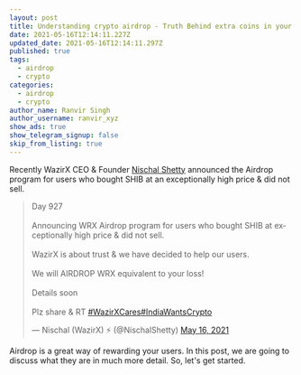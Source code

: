 ```yaml
---
layout: post
title: Understanding crypto airdrop - Truth Behind extra coins in your wallet
date: 2021-05-16T12:14:11.227Z
updated_date: 2021-05-16T12:14:11.297Z
published: true
tags:
  - airdrop
  - crypto
categories:
  - airdrop
  - crypto
author_name: Ranvir Singh
author_username: ranvir_xyz
show_ads: true
show_telegram_signup: false
skip_from_listing: true
---
```

Recently WazirX CEO & Founder [Nischal Shetty](https://twitter.com/NischalShetty) announced the Airdrop program for users who bought SHIB at an exceptionally high price & did not sell.

<blockquote class="twitter-tweet"><p lang="en" dir="ltr">Day 927<br><br>Announcing WRX Airdrop program for users who bought SHIB at exceptionally high price &amp; did not sell.<br><br>WazirX is about trust &amp; we have decided to help our users.<br><br>We will AIRDROP WRX equivalent to your loss!<br><br>Details soon<br><br>Plz share &amp; RT <a href="https://twitter.com/hashtag/WazirXCares?src=hash&amp;ref_src=twsrc%5Etfw">#WazirXCares</a><a href="https://twitter.com/hashtag/IndiaWantsCrypto?src=hash&amp;ref_src=twsrc%5Etfw">#IndiaWantsCrypto</a></p>&mdash; Nischal (WazirX) ⚡️ (@NischalShetty) <a href="https://twitter.com/NischalShetty/status/1393809844637880321?ref_src=twsrc%5Etfw">May 16, 2021</a></blockquote> <script async src="https://platform.twitter.com/widgets.js" charset="utf-8"></script>

Airdrop is a great way of rewarding your users. In this post, we are going to discuss what they are in much more detail. So, let's get started.